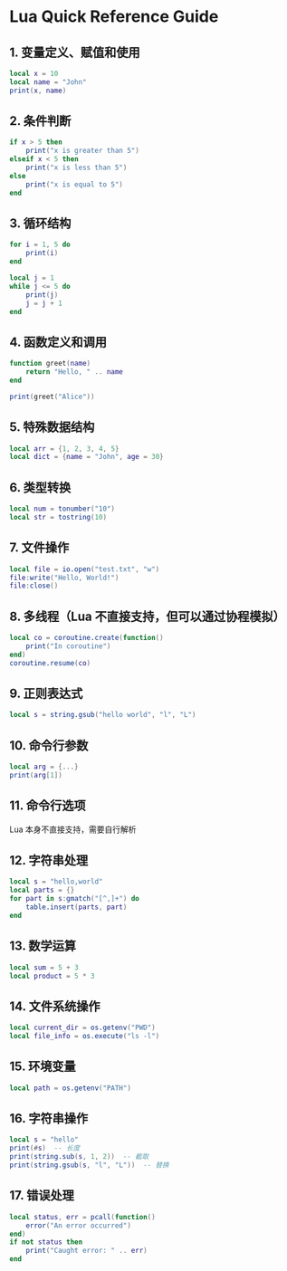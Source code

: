 # Lua Quick Reference Guide

## 1. 变量定义、赋值和使用
```lua
local x = 10
local name = "John"
print(x, name)
```

## 2. 条件判断
```lua
if x > 5 then
    print("x is greater than 5")
elseif x < 5 then
    print("x is less than 5")
else
    print("x is equal to 5")
end
```

## 3. 循环结构
```lua
for i = 1, 5 do
    print(i)
end

local j = 1
while j <= 5 do
    print(j)
    j = j + 1
end
```

## 4. 函数定义和调用
```lua
function greet(name)
    return "Hello, " .. name
end

print(greet("Alice"))
```

## 5. 特殊数据结构
```lua
local arr = {1, 2, 3, 4, 5}
local dict = {name = "John", age = 30}
```

## 6. 类型转换
```lua
local num = tonumber("10")
local str = tostring(10)
```

## 7. 文件操作
```lua
local file = io.open("test.txt", "w")
file:write("Hello, World!")
file:close()
```

## 8. 多线程（Lua 不直接支持，但可以通过协程模拟）
```lua
local co = coroutine.create(function()
    print("In coroutine")
end)
coroutine.resume(co)
```

## 9. 正则表达式
```lua
local s = string.gsub("hello world", "l", "L")
```

## 10. 命令行参数
```lua
local arg = {...}
print(arg[1])
```

## 11. 命令行选项
Lua 本身不直接支持，需要自行解析

## 12. 字符串处理
```lua
local s = "hello,world"
local parts = {}
for part in s:gmatch("[^,]+") do
    table.insert(parts, part)
end
```

## 13. 数学运算
```lua
local sum = 5 + 3
local product = 5 * 3
```

## 14. 文件系统操作
```lua
local current_dir = os.getenv("PWD")
local file_info = os.execute("ls -l")
```

## 15. 环境变量
```lua
local path = os.getenv("PATH")
```

## 16. 字符串操作
```lua
local s = "hello"
print(#s)  -- 长度
print(string.sub(s, 1, 2))  -- 截取
print(string.gsub(s, "l", "L"))  -- 替换
```

## 17. 错误处理
```lua
local status, err = pcall(function()
    error("An error occurred")
end)
if not status then
    print("Caught error: " .. err)
end
```
